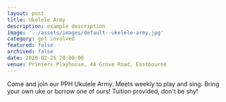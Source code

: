 ```yaml
---
layout: post
title: Ukelele Army
description: example description
image: '../assets/images/default--ukelele-army.jpg'
category: get involved
featured: false
archived: false
date: 2020-02-25 20:00:00
venue: Printers Playhouse, 44 Grove Road, Eastbourne
---
```


Come and join our PPH Ukulele Army. Meets weekly to play and sing. Bring your own uke or borrow one of ours! Tuition provided, don't be shy!